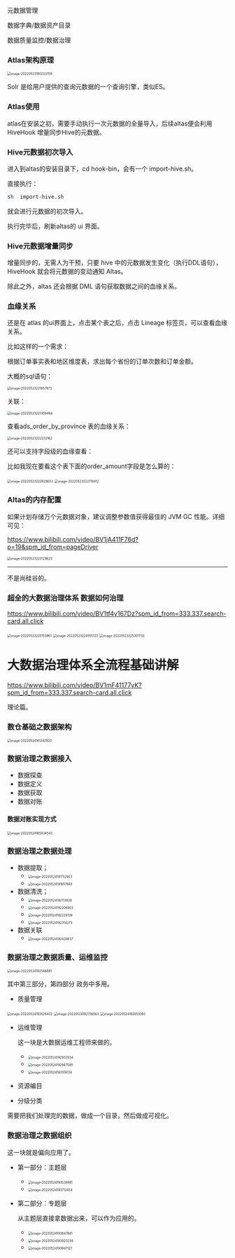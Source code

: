 元数据管理

数据字典/数据资产目录

数据质量监控/数据治理



### Atlas架构原理

<img src="1.assets/image-20220523190233709.png" alt="image-20220523190233709" style="zoom:50%;" />

Solr 是给用户提供的查询元数据的一个查询引擎，类似ES。

### Atlas使用

atlas在安装之初，需要手动执行一次元数据的全量导入，后续altas便会利用HiveHook 增量同步Hive的元数据。

### Hive元数据初次导入

进入到altas的安装目录下，cd hook-bin，会有一个 import-hive.sh。

直接执行：

```bash
sh  import-hive.sh
```

就会进行元数据的初次导入。

执行完毕后，刷新altas的 ui 界面。

### Hive元数据增量同步

增量同步的，无需人为干预，只要 hive 中的元数据发生变化（执行DDL语句），HiveHook 就会将元数据的变动通知 Altas。

除此之外，altas 还会根据 DML 语句获取数据之间的血缘关系。

### 血缘关系

还是在 atlas 的ui界面上，点击某个表之后，点击 Lineage 标签页，可以查看血缘关系。

比如这样的一个需求：

根据订单事实表和地区维度表，求出每个省份的订单次数和订单金额。

大概的sql语句：

<img src="1.assets/image-20220523221657873.png" alt="image-20220523221657873" style="zoom:50%;" />

关联：

<img src="1.assets/image-20220523221459494.png" alt="image-20220523221459494" style="zoom:50%;" />

查看ads_order_by_province 表的血缘关系：

<img src="1.assets/image-20220523222232162.png" alt="image-20220523222232162" style="zoom:50%;" />

还可以支持字段级的血缘查看：

比如我现在要看这个表下面的order_amount字段是怎么算的：

<img src="1.assets/image-20220523222629633.png" alt="image-20220523222629633" style="zoom:50%;" />

<img src="1.assets/image-20220523222710412.png" alt="image-20220523222710412" style="zoom:50%;" />

### Altas的内存配置

如果计划存储万个元数据对象，建议调整参数值获得最佳的 JVM GC 性能。详细可见：

https://www.bilibili.com/video/BV1jA411F76d?p=19&spm_id_from=pageDriver

<img src="1.assets/image-20220523223129623.png" alt="image-20220523223129623" style="zoom:50%;" />



--------------------------------------------------------------------------------------

不是尚硅谷的。

### 超全的大数据治理体系 数据如何治理

https://www.bilibili.com/video/BV1tf4y167Dz?spm_id_from=333.337.search-card.all.click

<img src="1.assets/image-20220523225153961.png" alt="image-20220523225153961" style="zoom:50%;" />

<img src="1.assets/image-20220523224555133.png" alt="image-20220523224555133" style="zoom:50%;" />

<img src="1.assets/image-20220523225301733.png" alt="image-20220523225301733" style="zoom:50%;" />

# 大数据治理体系全流程基础讲解

https://www.bilibili.com/video/BV1mF41177yK?spm_id_from=333.337.search-card.all.click

理论篇。

### 数仓基础之数据架构

<img src="1.assets/image-20220524161242920.png" alt="image-20220524161242920" style="zoom:50%;" />

### 数据治理之数据接入

- 数据探查
- 数据定义
- 数据获取
- 数据对账



####  数据对账实现方式

<img src="1.assets/image-20220524165934543.png" alt="image-20220524165934543" style="zoom:50%;" />

### 数据治理之数据处理

- 数据提取；
  - <img src="1.assets/image-20220524191752923.png" alt="image-20220524191752923" style="zoom:50%;" />
  - <img src="1.assets/image-20220524191857693.png" alt="image-20220524191857693" style="zoom:50%;" />
- 数据清洗；
  - <img src="1.assets/image-20220524192113838.png" alt="image-20220524192113838" style="zoom:50%;" />
  - <img src="1.assets/image-20220524192206903.png" alt="image-20220524192206903" style="zoom:50%;" />
  - <img src="1.assets/image-20220524192229139.png" alt="image-20220524192229139" style="zoom:50%;" />
  - <img src="1.assets/image-20220524192314273.png" alt="image-20220524192314273" style="zoom:50%;" />
- 数据关联
  - <img src="1.assets/image-20220524192433637.png" alt="image-20220524192433637" style="zoom:50%;" />

### 数据治理之数据质量、运维监控

<img src="1.assets/image-20220524192546691.png" alt="image-20220524192546691" style="zoom:50%;" />

其中第三部分，第四部分 政务中多用。

- 质量管理

<img src="1.assets/image-20220524192626402.png" alt="image-20220524192626402" style="zoom:50%;" />

<img src="1.assets/image-20220524192736563.png" alt="image-20220524192736563" style="zoom:50%;" />

<img src="1.assets/image-20220524192853092.png" alt="image-20220524192853092" style="zoom:50%;" />

- 运维管理

  这一块是大数据运维工程师来做的。

  - <img src="1.assets/image-20220524192932534.png" alt="image-20220524192932534" style="zoom:50%;" />
  - <img src="1.assets/image-20220524192947085.png" alt="image-20220524192947085" style="zoom:50%;" />
  - <img src="1.assets/image-20220524193109134.png" alt="image-20220524193109134" style="zoom:50%;" />

- 资源编目
  
- 分级分类

需要把我们处理完的数据，做成一个目录，然后做成可视化。

### 数据治理之数据组织

这一块就是偏向应用了。

- 第一部分：主题层

  - <img src="1.assets/image-20220524193539941.png" alt="image-20220524193539941" style="zoom:50%;" />
  - <img src="1.assets/image-20220524193712454.png" alt="image-20220524193712454" style="zoom:50%;" />

- 第二部分：专题层

  从主题层直接拿数据出来，可以作为应用的。
  - <img src="1.assets/image-20220524193847841.png" alt="image-20220524193847841" style="zoom:50%;" />
  - <img src="1.assets/image-20220524193920238.png" alt="image-20220524193920238" style="zoom:50%;" />
  - <img src="1.assets/image-20220524193947127.png" alt="image-20220524193947127" style="zoom:50%;" />

